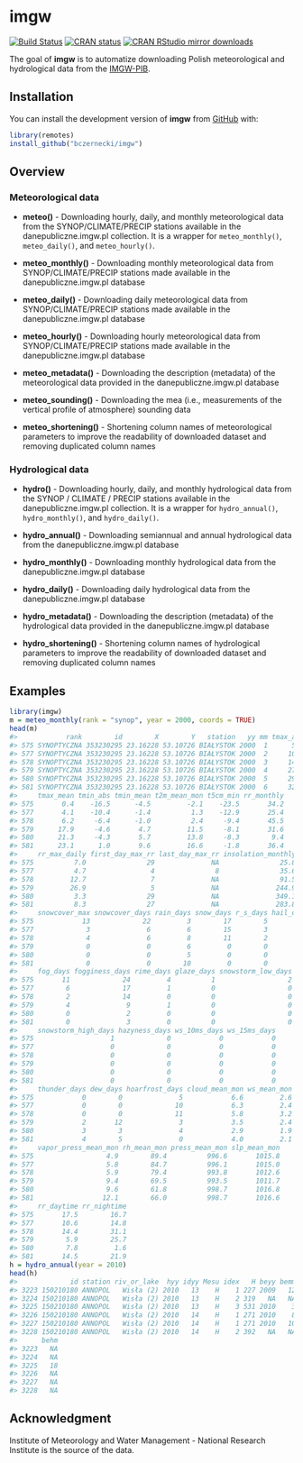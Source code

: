 
<!-- README.md is generated from README.Rmd. Please edit that file -->

# imgw

[![Build
Status](https://travis-ci.org/bczernecki/imgw.png?branch=master)](https://travis-ci.org/bczernecki/imgw)
[![CRAN
status](https://www.r-pkg.org/badges/version/imgw)](https://cran.r-project.org/package=imgw)
[![CRAN RStudio mirror
downloads](http://cranlogs.r-pkg.org/badges/imgw)](https://cran.r-project.org/package=imgw)

The goal of **imgw** is to automatize downloading Polish meteorological
and hydrological data from the
[IMGW-PIB](https://dane.imgw.pl/).

## Installation

<!-- You can install the released version of imgw from [CRAN](https://CRAN.R-project.org) with: -->

<!-- ``` r -->

<!-- install.packages("imgw") -->

<!-- ``` -->

You can install the development version of **imgw** from
[GitHub](https://github.com/bczernecki/imgw) with:

``` r
library(remotes)
install_github("bczernecki/imgw")
```

## Overview

### Meteorological data

  - **meteo()** - Downloading hourly, daily, and monthly meteorological
    data from the SYNOP/CLIMATE/PRECIP stations available in the
    danepubliczne.imgw.pl collection. It is a wrapper for
    `meteo_monthly()`, `meteo_daily()`, and `meteo_hourly()`.

  - **meteo\_monthly()** - Downloading monthly meteorological data from
    SYNOP/CLIMATE/PRECIP stations made available in the
    danepubliczne.imgw.pl database

  - **meteo\_daily()** - Downloading daily meteorological data from
    SYNOP/CLIMATE/PRECIP stations made available in the
    danepubliczne.imgw.pl database

  - **meteo\_hourly()** - Downloading hourly meteorological data from
    SYNOP/CLIMATE/PRECIP stations made available in the
    danepubliczne.imgw.pl database

  - **meteo\_metadata()** - Downloading the description (metadata) of
    the meteorological data provided in the danepubliczne.imgw.pl
    database

  - **meteo\_sounding()** - Downloading the mea (i.e., measurements of
    the vertical profile of atmosphere) sounding data

  - **meteo\_shortening()** - Shortening column names of meteorological
    parameters to improve the readability of downloaded dataset and
    removing duplicated column names

### Hydrological data

  - **hydro()** - Downloading hourly, daily, and monthly hydrological
    data from the SYNOP / CLIMATE / PRECIP stations available in the
    danepubliczne.imgw.pl collection. It is a wrapper for
    `hydro_annual()`, `hydro_monthly()`, and `hydro_daily()`.

  - **hydro\_annual()** - Downloading semiannual and annual hydrological
    data from the danepubliczne.imgw.pl database

  - **hydro\_monthly()** - Downloading monthly hydrological data from
    the danepubliczne.imgw.pl database

  - **hydro\_daily()** - Downloading daily hydrological data from the
    danepubliczne.imgw.pl database

  - **hydro\_metadata()** - Downloading the description (metadata) of
    the hydrological data provided in the danepubliczne.imgw.pl database

  - **hydro\_shortening()** - Shortening column names of hydrological
    parameters to improve the readability of downloaded dataset and
    removing duplicated column names

## Examples

``` r
library(imgw)
m = meteo_monthly(rank = "synop", year = 2000, coords = TRUE)
head(m)
#>            rank        id        X        Y   station   yy mm tmax_abs
#> 575 SYNOPTYCZNA 353230295 23.16228 53.10726 BIAŁYSTOK 2000  1      5.3
#> 577 SYNOPTYCZNA 353230295 23.16228 53.10726 BIAŁYSTOK 2000  2     10.6
#> 578 SYNOPTYCZNA 353230295 23.16228 53.10726 BIAŁYSTOK 2000  3     14.8
#> 579 SYNOPTYCZNA 353230295 23.16228 53.10726 BIAŁYSTOK 2000  4     27.8
#> 580 SYNOPTYCZNA 353230295 23.16228 53.10726 BIAŁYSTOK 2000  5     29.3
#> 581 SYNOPTYCZNA 353230295 23.16228 53.10726 BIAŁYSTOK 2000  6     32.6
#>     tmax_mean tmin_abs tmin_mean t2m_mean_mon t5cm_min rr_monthly
#> 575       0.4    -16.5      -4.5         -2.1    -23.5       34.2
#> 577       4.1    -10.4      -1.4          1.3    -12.9       25.4
#> 578       6.2     -6.4      -1.0          2.4     -9.4       45.5
#> 579      17.9     -4.6       4.7         11.5     -8.1       31.6
#> 580      21.3     -4.3       5.7         13.8     -8.3        9.4
#> 581      23.1      1.0       9.6         16.6     -1.8       36.4
#>     rr_max_daily first_day_max_rr last_day_max_rr insolation_monthly
#> 575          7.0               29              NA               25.8
#> 577          4.7                4               8               35.6
#> 578         12.7                7              NA               91.5
#> 579         26.9                5              NA              244.9
#> 580          3.3               29              NA              349.1
#> 581          8.3               27              NA              283.8
#>     snowcover_max snowcover_days rain_days snow_days r_s_days hail_days
#> 575            13             22         3        17        5         0
#> 577             3              6         6        15        3         0
#> 578             4              6         8        11        2         0
#> 579             0              0         6         0        0         1
#> 580             0              0         5         0        0         0
#> 581             0              0        10         0        0         1
#>     fog_days fogginess_days rime_days glaze_days snowstorm_low_days
#> 575       11             24         4          1                  2
#> 577        6             17         1          0                  0
#> 578        2             14         0          0                  0
#> 579        4              9         1          0                  0
#> 580        0              2         0          0                  0
#> 581        0              3         0          0                  0
#>     snowstorm_high_days hazyness_days ws_10ms_days ws_15ms_days
#> 575                   1             0            0            0
#> 577                   0             0            0            0
#> 578                   0             0            0            0
#> 579                   0             0            0            0
#> 580                   0             0            0            0
#> 581                   0             0            0            0
#>     thunder_days dew_days hoarfrost_days cloud_mean_mon ws_mean_mon
#> 575            0        0              5            6.6         2.6
#> 577            0        0             10            6.3         2.4
#> 578            0        0             11            5.8         3.2
#> 579            2       12              3            3.5         2.4
#> 580            3        3              4            2.9         1.9
#> 581            4        5              0            4.0         2.1
#>     vapor_press_mean_mon rh_mean_mon press_mean_mon slp_mean_mon
#> 575                  4.9        89.4          996.6       1015.8
#> 577                  5.8        84.7          996.1       1015.0
#> 578                  5.9        79.4          993.8       1012.6
#> 579                  9.4        69.5          993.5       1011.7
#> 580                  9.6        61.8          998.7       1016.8
#> 581                 12.1        66.0          998.7       1016.6
#>     rr_daytime rr_nightime
#> 575       17.5        16.7
#> 577       10.6        14.8
#> 578       14.4        31.1
#> 579        5.9        25.7
#> 580        7.8         1.6
#> 581       14.5        21.9
h = hydro_annual(year = 2010)
head(h)
#>             id station riv_or_lake  hyy idyy Mesu idex   H beyy bemm bedd
#> 3223 150210180 ANNOPOL   Wisła (2) 2010   13    H    1 227 2009   12   19
#> 3224 150210180 ANNOPOL   Wisła (2) 2010   13    H    2 319   NA   NA   NA
#> 3225 150210180 ANNOPOL   Wisła (2) 2010   13    H    3 531 2010    3    3
#> 3226 150210180 ANNOPOL   Wisła (2) 2010   14    H    1 271 2010    8   29
#> 3227 150210180 ANNOPOL   Wisła (2) 2010   14    H    1 271 2010   10   27
#> 3228 150210180 ANNOPOL   Wisła (2) 2010   14    H    2 392   NA   NA   NA
#>      behm
#> 3223   NA
#> 3224   NA
#> 3225   18
#> 3226   NA
#> 3227   NA
#> 3228   NA
```

## Acknowledgment

Institute of Meteorology and Water Management - National Research
Institute is the source of the data.
